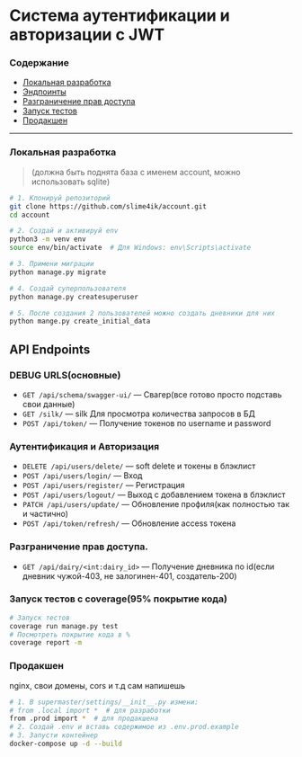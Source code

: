 # Система аутентификации и авторизации с JWT

### Содержание
- [Локальная разработка](#локальная-разработка)
- [Эндпоинты](#api-endpoints)
- [Разграничение прав доступа](#разграничение-прав-доступа)
- [Запуск тестов](#запуск-тестов-с-coverage)
- [Продакшен](#продакшен)
---

### Локальная разработка
> (должна быть поднята база с именем account, можно использовать sqlite)
```bash
# 1. Клонируй репозиторий
git clone https://github.com/slime4ik/account.git
cd account

# 2. Создай и активируй env
python3 -m venv env
source env/bin/activate  # Для Windows: env\Scripts\activate

# 3. Примени миграции
python manage.py migrate

# 4. Создай суперпользователя
python manage.py createsuperuser

# 5. После создания 2 пользователей можно создать дневники для них
python mange.py create_initial_data
```
## API Endpoints
### DEBUG URLS(основные)
- `GET /api/schema/swagger-ui/` — Свагер(все готово просто подставь свои данные)
- `GET /silk/` — silk Для просмотра количества запросов в БД
- `POST /api/token/` — Получение токенов по username и password

### Аутентификация и Авторизация
- `DELETE /api/users/delete/` — soft delete и токены в блэклист
- `POST /api/users/login/` — Вход
- `POST /api/users/register/` — Регистрация
- `POST /api/users/logout/` — Выход с добавлением токена в блэклист
- `PATCH /api/users/update/` — Обновление профиля(как полностью так и частично)
- `POST /api/token/refresh/` — Обновление access токена
### Разграничение прав доступа.
- `GET /api/dairy/<int:dairy_id>` — Получение дневника по id(если дневник чужой-403, не залогинен-401, создатель-200)

### Запуск тестов с coverage(95% покрытие кода)
```bash
# Запуск тестов
coverage run manage.py test
# Посмотреть покрытие кода в %
coverage report -m
```

### Продакшен
nginx, свои домены, cors и т.д сам напишешь
```bash
# 1. В supermaster/settings/__init__.py измени:
# from .local import *  # для разработки
from .prod import *  # для продакшена
# 2. Создай .env и вставь содержимое из .env.prod.example
# 3. Запусти контейнер
docker-compose up -d --build
```
